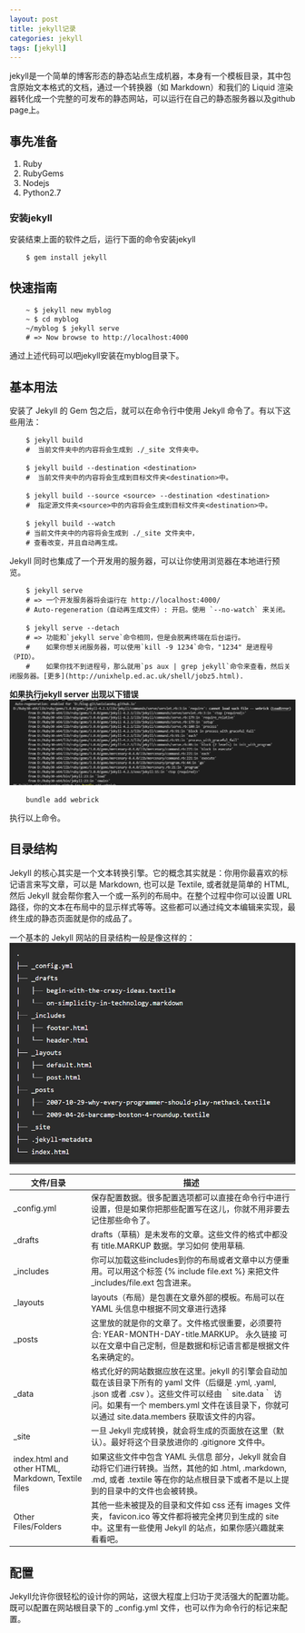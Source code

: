 ```yaml
---
layout: post
title: jekyll记录
categories: jekyll
tags: [jekyll]
---
```

jekyll是一个简单的博客形态的静态站点生成机器，本身有一个模板目录，其中包含原始文本格式的文档，通过一个转换器（如 Markdown）和我们的 Liquid 渲染器转化成一个完整的可发布的静态网站，可以运行在自己的静态服务器以及github page上。

## 事先准备
1. Ruby 
2. RubyGems
3. Nodejs
4. Python2.7
### 安装jekyll

安装结束上面的软件之后，运行下面的命令安装jekyll

```
    $ gem install jekyll
```

## 快速指南
```
    ~ $ jekyll new myblog
    ~ $ cd myblog
    ~/myblog $ jekyll serve
    # => Now browse to http://localhost:4000
```
通过上述代码可以吧jekyll安装在myblog目录下。

## 基本用法
安装了 Jekyll 的 Gem 包之后，就可以在命令行中使用 Jekyll 命令了。有以下这些用法：

```
    $ jekyll build
    #  当前文件夹中的内容将会生成到 ./_site 文件夹中。

    $ jekyll build --destination <destination>
    #  当前文件夹中的内容将会生成到目标文件夹<destination>中。

    $ jekyll build --source <source> --destination <destination>
    #  指定源文件夹<source>中的内容将会生成到目标文件夹<destination>中。

    $ jekyll build --watch
    # 当前文件夹中的内容将会生成到 ./_site 文件夹中，
    # 查看改变，并且自动再生成。
```

Jekyll 同时也集成了一个开发用的服务器，可以让你使用浏览器在本地进行预览。

```
    $ jekyll serve
    # => 一个开发服务器将会运行在 http://localhost:4000/
    # Auto-regeneration（自动再生成文件）: 开启。使用 `--no-watch` 来关闭。

    $ jekyll serve --detach
    # => 功能和`jekyll serve`命令相同，但是会脱离终端在后台运行。
    #    如果你想关闭服务器，可以使用`kill -9 1234`命令，"1234" 是进程号（PID）。
    #    如果你找不到进程号，那么就用`ps aux | grep jekyll`命令来查看，然后关闭服务器。[更多](http://unixhelp.ed.ac.uk/shell/jobz5.html).
```

**如果执行jekyll server 出现以下错误**
![错误1](/assets/images/jekyll_image/1635340284.png)

```
    bundle add webrick
```
执行以上命令。

## 目录结构

Jekyll 的核心其实是一个文本转换引擎。它的概念其实就是：你用你最喜欢的标记语言来写文章，可以是 Markdown, 也可以是 Textile, 或者就是简单的 HTML, 然后 Jekyll 就会帮你套入一个或一系列的布局中。在整个过程中你可以设置 URL 路径，你的文本在布局中的显示样式等等。这些都可以通过纯文本编辑来实现，最终生成的静态页面就是你的成品了。

一个基本的 Jekyll 网站的目录结构一般是像这样的：
![结构图](/assets/images/jekyll_image/1635341233.png)

|文件/目录|描述|
|-----|------|
|_config.yml|保存配置数据。很多配置选项都可以直接在命令行中进行设置，但是如果你把那些配置写在这儿，你就不用非要去记住那些命令了。|
|_drafts|drafts（草稿）是未发布的文章。这些文件的格式中都没有 title.MARKUP 数据。学习如何 使用草稿.|
|_includes|你可以加载这些includes到你的布局或者文章中以方便重用。可以用这个标签 {% include file.ext %} 来把文件 _includes/file.ext 包含进来。|
|_layouts|layouts（布局）是包裹在文章外部的模板。布局可以在 YAML 头信息中根据不同文章进行选择|
|_posts|这里放的就是你的文章了。文件格式很重要，必须要符合: YEAR-MONTH-DAY-title.MARKUP。 永久链接 可以在文章中自己定制，但是数据和标记语言都是根据文件名来确定的。|
|_data|格式化好的网站数据应放在这里。jekyll 的引擎会自动加载在该目录下所有的 yaml 文件（后缀是 .yml, .yaml, .json 或者 .csv ）。这些文件可以经由 ｀site.data｀ 访问。如果有一个 members.yml 文件在该目录下，你就可以通过 site.data.members 获取该文件的内容。|
|_site|一旦 Jekyll 完成转换，就会将生成的页面放在这里（默认）。最好将这个目录放进你的 .gitignore 文件中。|
|index.html and other HTML, Markdown, Textile files|如果这些文件中包含 YAML 头信息 部分，Jekyll 就会自动将它们进行转换。当然，其他的如 .html, .markdown, .md, 或者 .textile 等在你的站点根目录下或者不是以上提到的目录中的文件也会被转换。|
|Other Files/Folders|其他一些未被提及的目录和文件如 css 还有 images 文件夹， favicon.ico 等文件都将被完全拷贝到生成的 site 中。这里有一些使用 Jekyll 的站点，如果你感兴趣就来看看吧。|

## 配置

Jekyll允许你很轻松的设计你的网站，这很大程度上归功于灵活强大的配置功能。既可以配置在网站根目录下的 _config.yml 文件，也可以作为命令行的标记来配置。


